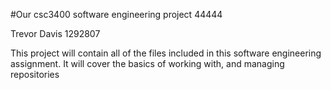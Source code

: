 #Our csc3400 software engineering project 44444

Trevor Davis 1292807

This project will contain all of the files included in this software engineering assignment. It will cover the basics of working with, and managing repositories